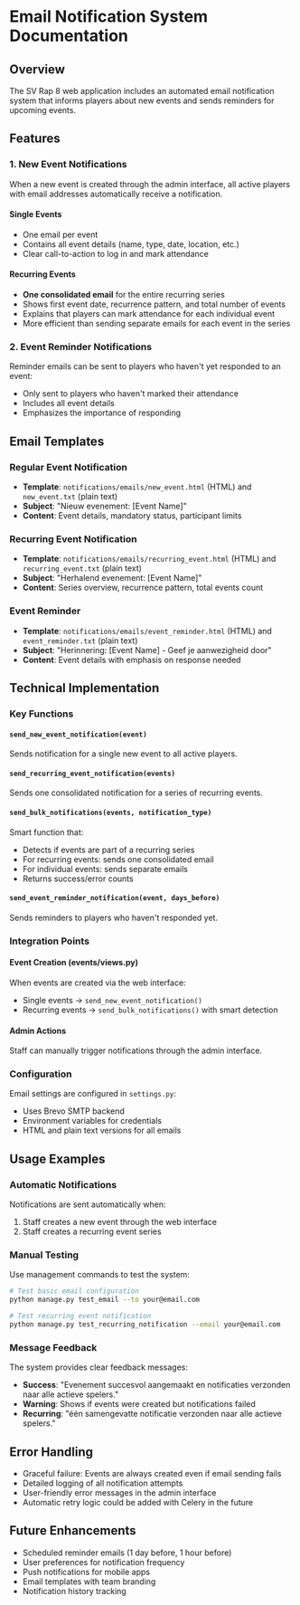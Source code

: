 # Email Notification System Documentation

## Overview

The SV Rap 8 web application includes an automated email notification system that informs players about new events and sends reminders for upcoming events.

## Features

### 1. New Event Notifications

When a new event is created through the admin interface, all active players with email addresses automatically receive a notification.

#### Single Events
- One email per event
- Contains all event details (name, type, date, location, etc.)
- Clear call-to-action to log in and mark attendance

#### Recurring Events
- **One consolidated email** for the entire recurring series
- Shows first event date, recurrence pattern, and total number of events
- Explains that players can mark attendance for each individual event
- More efficient than sending separate emails for each event in the series

### 2. Event Reminder Notifications

Reminder emails can be sent to players who haven't yet responded to an event:
- Only sent to players who haven't marked their attendance
- Includes all event details
- Emphasizes the importance of responding

## Email Templates

### Regular Event Notification
- **Template**: `notifications/emails/new_event.html` (HTML) and `new_event.txt` (plain text)
- **Subject**: "Nieuw evenement: [Event Name]"
- **Content**: Event details, mandatory status, participant limits

### Recurring Event Notification
- **Template**: `notifications/emails/recurring_event.html` (HTML) and `recurring_event.txt` (plain text)
- **Subject**: "Herhalend evenement: [Event Name]"
- **Content**: Series overview, recurrence pattern, total events count

### Event Reminder
- **Template**: `notifications/emails/event_reminder.html` (HTML) and `event_reminder.txt` (plain text)
- **Subject**: "Herinnering: [Event Name] - Geef je aanwezigheid door"
- **Content**: Event details with emphasis on response needed

## Technical Implementation

### Key Functions

#### `send_new_event_notification(event)`
Sends notification for a single new event to all active players.

#### `send_recurring_event_notification(events)`
Sends one consolidated notification for a series of recurring events.

#### `send_bulk_notifications(events, notification_type)`
Smart function that:
- Detects if events are part of a recurring series
- For recurring events: sends one consolidated email
- For individual events: sends separate emails
- Returns success/error counts

#### `send_event_reminder_notification(event, days_before)`
Sends reminders to players who haven't responded yet.

### Integration Points

#### Event Creation (events/views.py)
When events are created via the web interface:
- Single events → `send_new_event_notification()`
- Recurring events → `send_bulk_notifications()` with smart detection

#### Admin Actions
Staff can manually trigger notifications through the admin interface.

### Configuration

Email settings are configured in `settings.py`:
- Uses Brevo SMTP backend
- Environment variables for credentials
- HTML and plain text versions for all emails

## Usage Examples

### Automatic Notifications
Notifications are sent automatically when:
1. Staff creates a new event through the web interface
2. Staff creates a recurring event series

### Manual Testing
Use management commands to test the system:

```bash
# Test basic email configuration
python manage.py test_email --to your@email.com

# Test recurring event notification
python manage.py test_recurring_notification --email your@email.com
```

### Message Feedback
The system provides clear feedback messages:
- **Success**: "Evenement succesvol aangemaakt en notificaties verzonden naar alle actieve spelers."
- **Warning**: Shows if events were created but notifications failed
- **Recurring**: "één samengevatte notificatie verzonden naar alle actieve spelers."

## Error Handling

- Graceful failure: Events are always created even if email sending fails
- Detailed logging of all notification attempts
- User-friendly error messages in the admin interface
- Automatic retry logic could be added with Celery in the future

## Future Enhancements

- Scheduled reminder emails (1 day before, 1 hour before)
- User preferences for notification frequency
- Push notifications for mobile apps
- Email templates with team branding
- Notification history tracking
